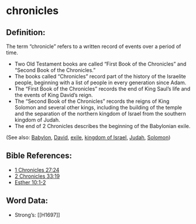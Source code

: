 # chronicles

## Definition:

The term “chronicle” refers to a written record of events over a period of time.

* Two Old Testament books are called “First Book of the Chronicles” and “Second Book of the Chronicles.”
* The books called “Chronicles” record part of the history of the Israelite people, beginning with a list of people in every generation since Adam.
* The “First Book of the Chronicles” records the end of King Saul’s life and the events of King David’s reign.
* The “Second Book of the Chronicles” records the reigns of King Solomon and several other kings, including the building of the temple and the separation of the northern kingdom of Israel from the southern kingdom of Judah.
* The end of 2 Chronicles describes the beginning of the Babylonian exile.

(See also: [Babylon](../names/babylon.md), [David](../names/david.md), [exile](../other/exile.md), [kingdom of Israel](../names/kingdomofisrael.md), [Judah](../names/kingdomofjudah.md), [Solomon](../names/solomon.md))

## Bible References:

* [1 Chronicles 27:24](rc://en/tn/help/1ch/27/24)
* [2 Chronicles 33:19](rc://en/tn/help/2ch/33/19)
* [Esther 10:1-2](rc://en/tn/help/est/10/01)

## Word Data:

* Strong’s: [[H1697]]
